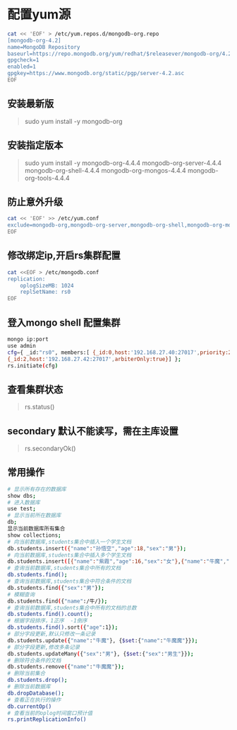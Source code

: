 # 配置yum源
~~~ bash
cat << 'EOF' > /etc/yum.repos.d/mongodb-org.repo
[mongodb-org-4.2]
name=MongoDB Repository
baseurl=https://repo.mongodb.org/yum/redhat/$releasever/mongodb-org/4.2/x86_64/
gpgcheck=1
enabled=1
gpgkey=https://www.mongodb.org/static/pgp/server-4.2.asc
EOF
~~~ 
## 安装最新版
> sudo yum install -y mongodb-org
## 安装指定版本
> sudo yum install -y mongodb-org-4.4.4 mongodb-org-server-4.4.4 mongodb-org-shell-4.4.4 mongodb-org-mongos-4.4.4 mongodb-org-tools-4.4.4

## 防止意外升级
~~~ bash
cat << 'EOF' >> /etc/yum.conf 
exclude=mongodb-org,mongodb-org-server,mongodb-org-shell,mongodb-org-mongos,mongodb-org-tools
EOF
~~~
## 修改绑定ip,开启rs集群配置
~~~ bash
cat <<EOF > /etc/mongodb.conf
replication:
    oplogSizeMB: 1024
    replSetName: rs0
EOF
~~~
## 登入mongo shell 配置集群
~~~ bash
mongo ip:port
use admin
cfg={ _id:"rs0", members:[ {_id:0,host:'192.168.27.40:27017',priority:2}, {_id:1,host:'192.168.27.41:27017',priority:1},   
{_id:2,host:'192.168.27.42:27017',arbiterOnly:true}] }; 
rs.initiate(cfg)
~~~
## 查看集群状态
> rs.status()

## secondary 默认不能读写，需在主库设置
>  rs.secondaryOk()
> 
## 常用操作
~~~ bash
# 显示所有存在的数据库
show dbs;
# 进入数据库
use test;
# 显示当前所在数据库
db;
显示当前数据库所有集合
show collections;
# 向当前数据库,students集合中插入一个学生文档
db.students.insert({"name":"孙悟空","age":18,"sex":"男"});
# 向当前数据库,students集合中插入多个学生文档
db.students.insert([{"name":"紫霞","age":16,"sex":"女"},{"name":"牛魔","age":23,"sex":"男"}]);
# 查询当前数据库,students集合中所有的文档
db.students.find();
# 查询当前数据库,students集合中符合条件的文档
db.students.find({"sex":"男"});
# 模糊查询
db.students.find({"name":/牛/});
# 查询当前数据库,students集合中所有的文档的总数
db.students.find().count();
# 根据字段排序，1正序  -1倒序
db.students.find().sort({"age":1});
# 部分字段更新,默认只修改一条记录
db.students.update({"name":"牛魔"}, {$set:{"name":"牛魔魔"}});
# 部分字段更新,修改多条记录
db.students.updateMany({"sex":"男"}, {$set:{"sex":"男生"}});
# 删除符合条件的文档
db.students.remove({"name":"牛魔魔"});
# 删除当前集合
db.students.drop();
# 删除当前数据库
db.dropDatabase();
# 查看正在执行的操作
db.currentOp()
# 查看当前的oplog时间窗口预计值
rs.printReplicationInfo()
~~~
